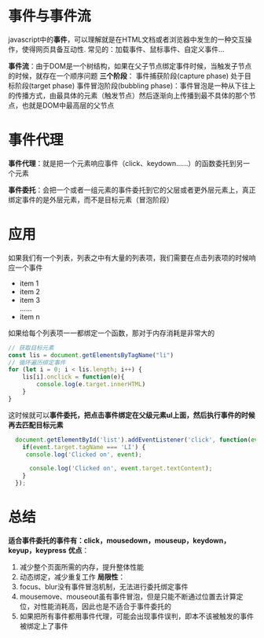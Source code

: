 # 事件与事件流
javascript中的**事件**，可以理解就是在HTML文档或者浏览器中发生的一种交互操作，使得网页具备互动性.
常见的：加载事件、鼠标事件、自定义事件...

**事件流**：由于DOM是一个树结构，如果在父子节点绑定事件时候，当触发子节点的时候，就存在一个顺序问题
**三个阶段**：
事件捕获阶段(capture phase)
处于目标阶段(target phase)
事件冒泡阶段(bubbling phase)：事件冒泡是一种从下往上的传播方式，由最具体的元素（触发节点）然后逐渐向上传播到最不具体的那个节点，也就是DOM中最高层的父节点

# 事件代理
**事件代理**：就是把一个元素响应事件（click、keydown......）的函数委托到另一个元素

**事件委托**：会把一个或者一组元素的事件委托到它的父层或者更外层元素上，真正绑定事件的是外层元素，而不是目标元素（冒泡阶段）

# 应用
如果我们有一个列表，列表之中有大量的列表项，我们需要在点击列表项的时候响应一个事件

<ul id="list">
  <li>item 1</li>
  <li>item 2</li>
  <li>item 3</li>
  ......
  <li>item n</li>
</ul>
如果给每个列表项一一都绑定一个函数，那对于内存消耗是非常大的

```javascript
// 获取目标元素
const lis = document.getElementsByTagName("li")
// 循环遍历绑定事件
for (let i = 0; i < lis.length; i++) {
    lis[i].onclick = function(e){
        console.log(e.target.innerHTML)
    }
}
```
这时候就可以**事件委托，把点击事件绑定在父级元素ul上面，然后执行事件的时候再去匹配目标元素**
```javascript
  document.getElementById('list').addEventListener('click', function(event) {
    if(event.target.tagName === 'LI') {
     console.log('Clicked on', event);

      console.log('Clicked on', event.target.textContent);
    }
  });

```

# 总结
**适合事件委托的事件有：click，mousedown，mouseup，keydown，keyup，keypress**
**优点**：
1. 减少整个页面所需的内存，提升整体性能
2. 动态绑定，减少重复工作
**局限性**：
1. focus、blur没有事件冒泡机制，无法进行委托绑定事件
2. mousemove、mouseout虽有事件冒泡，但是只能不断通过位置去计算定位，对性能消耗高，因此也是不适合于事件委托的
3. 如果把所有事件都用事件代理，可能会出现事件误判，即本不该被触发的事件被绑定上了事件


